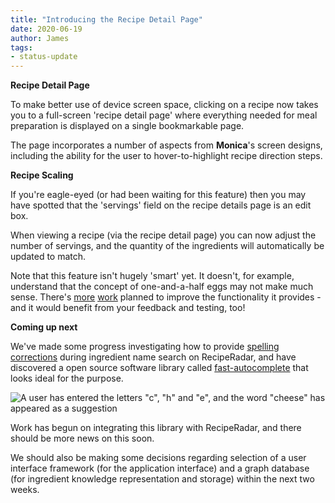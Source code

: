 ```yaml
---
title: "Introducing the Recipe Detail Page"
date: 2020-06-19
author: James
tags:
- status-update
---
```

**Recipe Detail Page**

To make better use of device screen space, clicking on a recipe now takes you to a full-screen 'recipe detail page' where everything needed for meal preparation is displayed on a single bookmarkable page.

The page incorporates a number of aspects from **Monica**'s screen designs, including the ability for the user to hover-to-highlight recipe direction steps.

**Recipe Scaling**

If you're eagle-eyed (or had been waiting for this feature) then you may have spotted that the 'servings' field on the recipe details page is an edit box.

When viewing a recipe (via the recipe detail page) you can now adjust the number of servings, and the quantity of the ingredients will automatically be updated to match.

Note that this feature isn't hugely 'smart' yet. It doesn't, for example, understand that the concept of one-and-a-half eggs may not make much sense. There's [more](https://github.com/openculinary/frontend/issues/148) [work](https://github.com/openculinary/frontend/issues/149) planned to improve the functionality it provides - and it would benefit from your feedback and testing, too!

**Coming up next**

We've made some progress investigating how to provide [spelling corrections](https://github.com/openculinary/api/issues/20) during ingredient name search on RecipeRadar, and have discovered a open source software library called [fast-autocomplete](https://github.com/seperman/fast-autocomplete) that looks ideal for the purpose.

![A user has entered the letters "c", "h" and "e", and the word "cheese" has appeared as a suggestion](/images/spelling.png)

Work has begun on integrating this library with RecipeRadar, and there should be more news on this soon.

We should also be making some decisions regarding selection of a user interface framework (for the application interface) and a graph database (for ingredient knowledge representation and storage) within the next two weeks.
